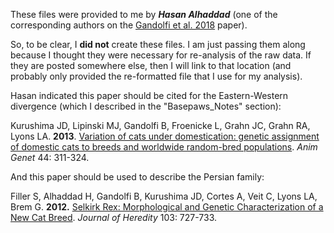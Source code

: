 These files were provided to me by ***Hasan Alhaddad*** (one of the corresponding authors on the [Gandolfi et al. 2018](https://www.nature.com/articles/s41598-018-25438-0) paper).

So, to be clear, I **did not** create these files.  I am just passing them along because I thought they were necessary for re-analysis of the raw data.  If they are posted somewhere else, then I will link to that location (and probably only provided the re-formatted file that I use for my analysis).

Hasan indicated this paper should be cited for the Eastern-Western divergence (which I described in the "Basepaws_Notes" section):

Kurushima JD, Lipinski MJ, Gandolfi B, Froenicke L, Grahn JC, Grahn RA, Lyons LA. **2013**. [Variation of cats under domestication: genetic assignment of domestic cats to breeds and worldwide random-bred populations](https://www.ncbi.nlm.nih.gov/pmc/articles/PMC3594446/). *Anim Genet* 44: 311-324.

And this paper should be used to describe the Persian family:

Filler S, Alhaddad H, Gandolfi B, Kurushima JD, Cortes A, Veit C, Lyons LA, Brem G. **2012.** [Selkirk Rex: Morphological and Genetic Characterization of a New Cat Breed](https://www.ncbi.nlm.nih.gov/pmc/articles/PMC3695623/). *Journal of Heredity* 103: 727-733.

